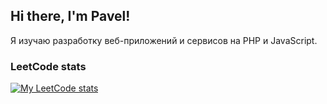 ## Hi there, I'm Pavel!

Я изучаю разработку веб-приложений и сервисов на PHP и JavaScript.

### LeetCode stats

[![My LeetCode stats](https://leetcode-stats-six.vercel.app/?username=pashulkakornilov&theme=dark)](https://github.com/pashakornilov/leetcode-submissions)

